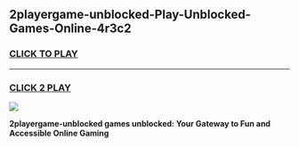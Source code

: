 
## 2playergame-unblocked-Play-Unblocked-Games-Online-4r3c2
<h3>
<a href="https://premium76.site?title=2playergame-unblocked&ref=25A">CLICK TO PLAY</a></h3>
<hr>

<h3>
<a href="https://premium76.site?title=2playergame-unblocked&ref=25A">CLICK 2 PLAY</a>
  
</h3>

<a href="https://premium76.site?title=2playergame-unblocked&ref=25A"><img src="https://clearcache.store/games.png"></a>


**2playergame-unblocked games unblocked: Your Gateway to Fun and Accessible Online Gaming**
